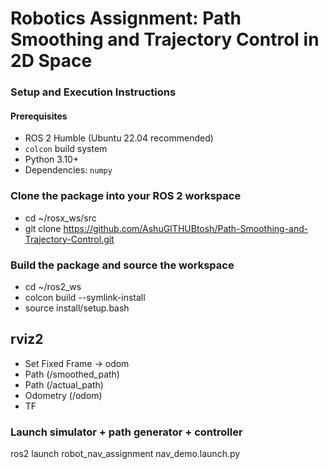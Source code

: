 # Robotics Assignment: Path Smoothing and Trajectory Control in 2D Space

### Setup and Execution Instructions

#### Prerequisites
- ROS 2 Humble (Ubuntu 22.04 recommended)
- `colcon` build system
- Python 3.10+
- Dependencies: `numpy`

### Clone the package into your ROS 2 workspace
- cd ~/rosx_ws/src
- git clone https://github.com/AshuGITHUBtosh/Path-Smoothing-and-Trajectory-Control.git
### Build the package and source the workspace
- cd ~/ros2_ws
- colcon build --symlink-install
- source install/setup.bash
## rviz2
- Set Fixed Frame → odom
- Path (/smoothed_path)
- Path (/actual_path)
- Odometry (/odom)
- TF

### Launch simulator + path generator + controller
ros2 launch robot_nav_assignment nav_demo.launch.py
